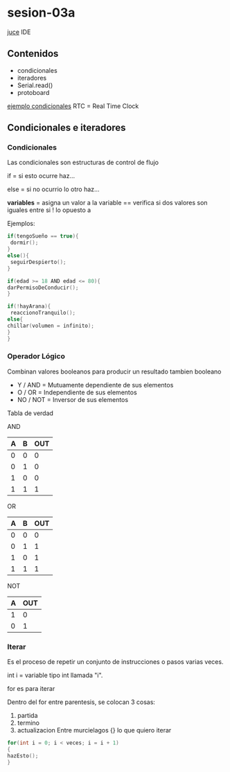 # sesion-03a

[juce](https://juce.com) IDE

## **Contenidos**

- condicionales
- iteradores
- Serial.read()
- protoboard

[ejemplo condicionales](https://isitchristmas.com)
RTC = Real Time Clock

## Condicionales e iteradores

### Condicionales

Las condicionales son estructuras de control de flujo

if = si esto ocurre haz...

else = si no ocurrio lo otro haz...

**variables**
= asigna un valor a la variable
== verifica si dos valores son iguales entre si
! lo opuesto a

Ejemplos:

```cpp
if(tengoSueño == true){
 dormir();
}
else(){
 seguirDespierto();
}
```

```cpp
if(edad >= 18 AND edad <= 80){
darPermisoDeConducir();
}
```

```cpp
if(!hayArana){
 reaccionoTranquilo();
else{
chillar(volumen = infinito);
}
}
```

### Operador Lógico

Combinan valores booleanos para producir un resultado tambien booleano

- Y / AND = Mutuamente dependiente de sus elementos
- O / OR =  Independiente de sus elementos
- NO / NOT = Inversor de sus elementos
  
Tabla de verdad

AND

| A | B | OUT |
|----------|----------|----------|
| 0 | 0 | 0 |
| 0 | 1 | 0 |
| 1 | 0 | 0 |
| 1 | 1 | 1 |

OR

| A | B | OUT |
|----------|----------|----------|
| 0 | 0 | 0 |
| 0 | 1 | 1 |
| 1 | 0 | 1 |
| 1 | 1 | 1 |

NOT

| A | OUT |
|----------|----------|
| 1 | 0 |
| 0 | 1 |

### Iterar

Es el proceso de repetir un conjunto de instrucciones o pasos varias veces.

int i = variable tipo int llamada "i".

for es para iterar

Dentro del for entre parentesis, se colocan 3 cosas:

1. partida
2. termino
3. actualizacion
Entre murcielagos {} lo que quiero iterar

```cpp
for(int i = 0; i < veces; i = i + 1)
{
hazEsto();
}
```
